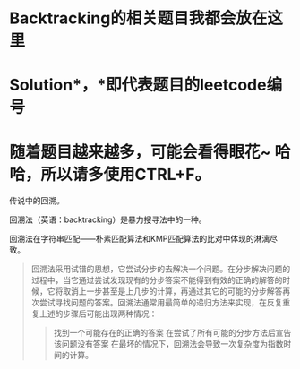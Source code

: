 # Backtracking的相关题目我都会放在这里

Solution*，*即代表题目的leetcode编号
=====================

随着题目越来越多，可能会看得眼花~
哈哈，所以请多使用CTRL+F。
======================
传说中的回溯。

回溯法（英语：backtracking）是暴力搜寻法中的一种。

回溯法在字符串匹配——朴素匹配算法和KMP匹配算法的比对中体现的淋漓尽致。

> 回溯法采用试错的思想，它尝试分步的去解决一个问题。在分步解决问题的过程中，当它通过尝试发现现有的分步答案不能得到有效的正确的解答的时候，它将取消上一步甚至是上几步的计算，再通过其它的可能的分步解答再次尝试寻找问题的答案。回溯法通常用最简单的递归方法来实现，在反复重复上述的步骤后可能出现两种情况：
>> 找到一个可能存在的正确的答案
>> 在尝试了所有可能的分步方法后宣告该问题没有答案
>在最坏的情况下，回溯法会导致一次复杂度为指数时间的计算。
